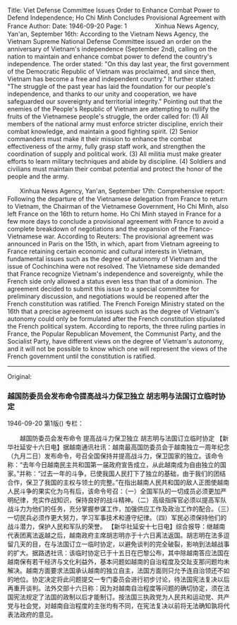 Title: Viet Defense Committee Issues Order to Enhance Combat Power to Defend Independence; Ho Chi Minh Concludes Provisional Agreement with France
Author:
Date: 1946-09-20
Page: 1
　　
　　Xinhua News Agency, Yan'an, September 16th: According to the Vietnam News Agency, the Vietnam Supreme National Defense Committee issued an order on the anniversary of Vietnam's independence (September 2nd), calling on the nation to maintain and enhance combat power to defend the country's independence. The order stated: "On this day last year, the first government of the Democratic Republic of Vietnam was proclaimed, and since then, Vietnam has become a free and independent country." It further stated: "The struggle of the past year has laid the foundation for our people's independence, and thanks to our unity and cooperation, we have safeguarded our sovereignty and territorial integrity." Pointing out that the enemies of the People's Republic of Vietnam are attempting to nullify the fruits of the Vietnamese people's struggle, the order called for: (1) All members of the national army must enforce stricter discipline, enrich their combat knowledge, and maintain a good fighting spirit. (2) Senior commanders must make it their mission to enhance the combat effectiveness of the army, fully grasp staff work, and strengthen the coordination of supply and political work. (3) All militia must make greater efforts to learn military techniques and abide by discipline. (4) Soldiers and civilians must maintain their combat potential and protect the honor of the people and the army.

　　Xinhua News Agency, Yan'an, September 17th: Comprehensive report: Following the departure of the Vietnamese delegation from France to return to Vietnam, the Chairman of the Vietnamese Government, Ho Chi Minh, also left France on the 16th to return home. Ho Chi Minh stayed in France for a few more days to conclude a provisional agreement with France to avoid a complete breakdown of negotiations and the expansion of the Franco-Vietnamese war. According to Reuters: The provisional agreement was announced in Paris on the 15th, in which, apart from Vietnam agreeing to France retaining certain economic and cultural interests in Vietnam, fundamental issues such as the degree of autonomy of Vietnam and the issue of Cochinchina were not resolved. The Vietnamese side demanded that France recognize Vietnam's independence and sovereignty, while the French side only allowed a status even less than that of a dominion. The agreement decided to submit this issue to a special committee for preliminary discussion, and negotiations would be reopened after the French constitution was ratified. The French Foreign Ministry stated on the 16th that a precise agreement on issues such as the degree of Vietnam's autonomy could only be formulated after the French constitution stipulated the French political system. According to reports, the three ruling parties in France, the Popular Republican Movement, the Communist Party, and the Socialist Party, have different views on the degree of Vietnam's autonomy, and it will not be possible to know which one will represent the views of the French government until the constitution is ratified.



<hr /> 

Original: 


### 越国防委员会发布命令提高战斗力保卫独立  胡志明与法国订立临时协定

1946-09-20
第1版()
专栏：

　　越国防委员会发布命令
    提高战斗力保卫独立
    胡志明与法国订立临时协定
    【新华社延安十六日电】据越南通讯社讯：越南最高国防委员会于越南独立一周年纪念（九月二日）发布命令，号召全国保持并提高战斗力，保卫国家的独立。该命令称：“去年今日越南民主共和国第一届政府宣告成立，从此越南成为自由独立的国家。”并称：“过去一年的斗争，已使我国人民打下了独立的基础，由于我们的团结合作，保卫了我国的主权与领土的完整。”在指出越南人民共和国的敌人正图使越南人民斗争的果实化为乌有后，该命令号召：（一）全国军队的一切成员必须更加严明纪律，充实作战知识，保持良好的战斗精神。（二）高级指挥官必须以提高军队战斗力为他们的任务，充分掌握参谋工作，加强供应工作及政治工作的配合。（三）一切民兵必须作更大努力，学习军事技术和遵守纪律。（四）军民必须保持他们的战斗潜力，保护人民和军队的荣誉。
    【新华社延安十七日电】综合报导：继越南代表团离法返越之后，越南政府主席胡志明亦于十六日离法返国。胡志明在法多逗留几天的目，在与法国订立一临时协定，以避免谈判的完全破裂，影响到法越战事的扩大。据路透社讯：该临时协定已于十五日在巴黎公布，其中除越南答应法国在越南保有若干经济与文化利益外，基本问题如越南的自治程度及交趾支那问题均未解决。越南方面要求法国承认越南的独立自主，法国方面则只允予连自治领还不如的地位。协定决定将此问题提交一专门委员会进行初步讨论，待法国宪法复决以后再重开谈判。法外交部十六日称：因为对越南自治程度等问题的确切协定，须在法国宪法规定了法国的政制以后才能制订。按法国三执政党为人民共和运动党、共产党与社会党，对越南自治程度的主张均有不同，在宪法复决以前将无法确知孰将代表法政府的意见。
